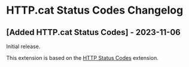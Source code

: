 # HTTP.cat Status Codes Changelog

## [Added HTTP.cat Status Codes] - 2023-11-06

Initial release.

This extension is based on the [HTTP Status Codes](https://www.raycast.com/Alex_/http-status-codes) extension.
